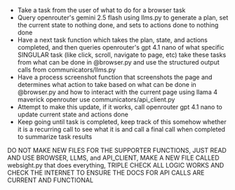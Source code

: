 - Take a task from the user of what to do for a browser task
- Query openrouter's gemini 2.5 flash using llms.py to generate a plan, set the current state to nothing done, and sets to actions done to nothing done
- Have a next task function which takes the plan, state, and actions completed, and then queries openrouter's gpt 4.1 nano of what specific SINGULAR task (like click, scroll, navigate to page, etc) take these tasks from what can be done in @browser.py and use the structured output calls from communicators/llms.py
- Have a process screenshot function that screenshots the page and determines what action to take based on what can be done in @browser.py and how to interact with the current page using llama 4 maverick openrouter use communicators/api_client.py
- Attempt to make this update, if it works, call openrouter gpt 4.1 nano to update current state and actions done
- Keep going until task is completed, keep track of this somehow whether it is a recurring call to see what it is and call a final call when completed to summarize task results

DO NOT MAKE NEW FILES FOR THE SUPPORTER FUNCTIONS, JUST READ AND USE BROWSER, LLMS, and API_CLIENT, MAKE A NEW FILE CALLED websight.py that does everything, TRIPLE CHECK ALL LOGIC WORKS AND CHECK THE INTERNET TO ENSURE THE DOCS FOR API CALLS ARE CURRENT AND FUNCTIONAL